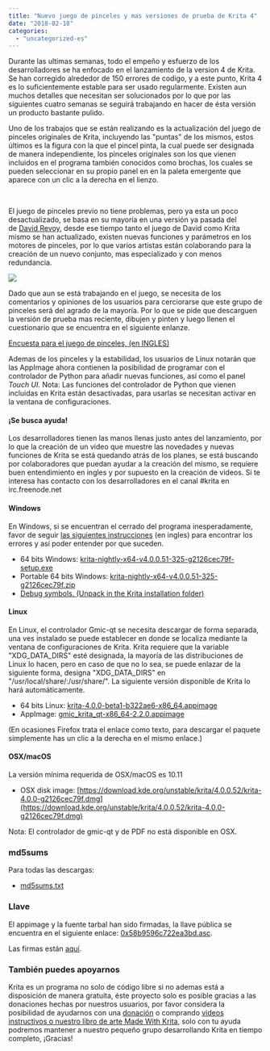 ```yaml
---
title: "Nuevo juego de pinceles y mas versiones de prueba de Krita 4"
date: "2018-02-18"
categories: 
  - "uncategorized-es"
---
```


Durante las ultimas semanas, todo el empeño y esfuerzo de los desarrolladores se ha enfocado en el lanzamiento de la version 4 de Krita. Se han corregido alrededor de 150 errores de codigo, y a este punto, Krita 4 es lo suficientemente estable para ser usado regularmente. Existen aun muchos detalles que necesitan ser solucionados por lo que por las siguientes cuatro semanas se seguirá trabajando en hacer de ésta versión un producto bastante pulido.

Uno de los trabajos que se están realizando es la actualización del juego de pinceles originales de Krita, incluyendo las "puntas" de los mismos, estos últimos es la figura con la que el pincel pinta, la cual puede ser designada de manera independiente, los pinceles originales son los que vienen incluidos en el programa también conocidos como brochas, los cuales se pueden seleccionar en su propio panel en en la paleta emergente que aparece con un clic a la derecha en el lienzo.

 

El juego de pinceles previo no tiene problemas, pero ya esta un poco desactualizado, se basa en su mayoría en una versión ya pasada del de [David Revoy](https://www.davidrevoy.com), desde ese tiempo tanto el juego de David como Krita mismo se han actualizado, existen nuevas funciones y parámetros en los motores de pinceles, por lo que varios artistas están colaborando para la creación de un nuevo conjunto, mas especializado y con menos redundancia.

[![](/images/posts/2018/brushj_presets-1024x529.png)](/images/posts/2018/brushj_presets.png)

Dado que aun se está trabajando en el juego, se necesita de los comentarios y opiniones de los usuarios para cerciorarse que este grupo de pinceles será del agrado de la mayoría. Por lo que se pide que descarguen la versión de prueba mas reciente, dibujen y pinten y luego llenen el cuestionario que se encuentra en el siguiente enlanze.

[Encuesta para el juego de pinceles, (en INGLES)](https://goo.gl/forms/xRbDIZRnRX005ZOt2)

Ademas de los pinceles y la estabilidad, los usuarios de Linux notarán que las AppImage ahora contienen la posibilidad de programar con el controlador de Python para añadir nuevas funciones, así como el panel _Touch UI._ Nota: Las funciones del controlador de Python que vienen incluidas en Krita están desactivadas, para usarlas se necesitan activar en la ventana de configuraciones.

#### ¡Se busca ayuda!

Los desarrolladores tienen las manos llenas justo antes del lanzamiento, por lo que la creación de un video que muestre las novedades y nuevas funciones de Krita se está quedando atrás de los planes, se está buscando por colaboradores que puedan ayudar a la creación del mismo, se requiere buen entendimiento en ingles y por supuesto en la creación de videos. Si te interesa has contacto con los desarrolladores en el canal #krita en irc.freenode.net

#### Windows

En Windows, si se encuentran el cerrado del programa inesperadamente, favor de seguir [las siguientes instrucciones](https://docs.krita.org/Dr._Mingw_debugger) (en ingles) para encontrar los errores y así poder entender por que suceden.

- 64 bits Windows: [krita-nightly-x64-v4.0.0.51-325-g2126cec79f-setup.exe](https://download.kde.org/unstable/krita/4.0.0.52/krita-nightly-x64-v4.0.0.51-325-g2126cec79f-setup.exe)
- Portable 64 bits Windows: [krita-nightly-x64-v4.0.0.51-325-g2126cec79f.zip](https://download.kde.org/unstable/krita/4.0.0.52/krita-nightly-x64-v4.0.0.51-325-g2126cec79f.zip)
- [Debug symbols. (Unpack in the Krita installation folder)](https://download.kde.org/unstable/krita/4.0.0.52/krita-nightly-x64-v4.0.0.51-325-g2126cec79f-dbg.zip)

#### Linux

En Linux, el controlador Gmic-qt se necesita descargar de forma separada, una ves instalado se puede establecer en donde se localiza mediante la ventana de configuraciones de Krita. Krita requiere que la variable "XDG\_DATA\_DIRS" esté designada, la mayoría de las distribuciones de Linux lo hacen, pero en caso de que no lo sea, se puede enlazar de la siguiente forma, designa "XDG\_DATA\_DIRS" en "/usr/local/share/:/usr/share/". La siguiente versión disponible de Krita lo hará automáticamente.

- 64 bits Linux: [krita-4.0.0-beta1-b322ae6-x86\_64.appimage](https://download.kde.org/unstable/krita/4.0.0.52/krita-4.0.0-beta1-b322ae6-x86_64.appimage)
- AppImage: [gmic\_krita\_qt-x86\_64-2.2.0.appimage](https://download.kde.org/unstable/krita/4.0.0.52/gmic_krita_qt-x86_64-2.2.0.appimage)

(En ocasiones Firefox trata el enlace como texto, para descargar el paquete simplemente has un clic a la derecha en el mismo enlace.)

#### OSX/macOS

La versión mínima requerida de OSX/macOS es 10.11

- OSX disk image: [https://download.kde.org/unstable/krita/4.0.0.52/krita-4.0.0-g2126cec79f.dmg](https://download.kde.org/unstable/krita/4.0.0.52/krita-4.0.0-g2126cec79f.dmg)

Nota: El controlador de gmic-qt y de PDF no está disponible en OSX.

### md5sums

Para todas las descargas:

- [md5sums.txt](https://download.kde.org/unstable/krita/3.2.0-beta.1/md5sums.txt)

### Llave

El appimage y la fuente tarbal han sido firmadas, la llave pública se encuentra en el siguiente enlace: [0x58b9596c722ea3bd.asc](https://share.kde.org/index.php/s/fJ99V5mZvuyD0z8).

Las firmas están [aquí](http://download.kde.org/unstable/krita/3.1.3-beta.1).

### También puedes apoyarnos

Krita es un programa no solo de código libre si no ademas está a disposición de manera gratuita, éste proyecto solo es posible gracias a las donaciones hechas por nuestros usuarios, por favor considera la posibilidad de ayudarnos con una [donación](https://krita.org/en/support-us/donations/) o comprando [videos instructivos o nuestro libro de arte Made With Krita](https://krita.org/es/item/krita-3-2-0/%22https://krita.org/en/support-us/shop), solo con tu ayuda podremos mantener a nuestro pequeño grupo desarrollando Krita en tiempo completo, ¡Gracias!
